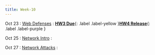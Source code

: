 ```yaml
---
title: Week-10
---
```


Oct 23
: [Web Defenses]()
  :  [**HW3 Due**](#){: .label .label-yellow }[**HW4 Release**](#){: .label .label-purple }

Oct 25
: [Network Intro]()
  : 

Oct 27
: [Network Attacks]()
  : 



